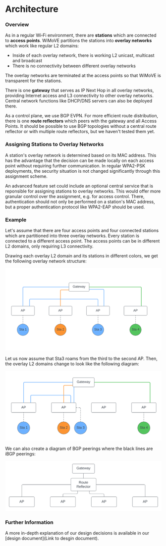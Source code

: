 # Architecture

### Overview

As in a regular Wi&#8209;Fi environment, there are **stations** which are connected to **access points**.
WiMoVE partitions the stations into **overlay networks** which work like regular L2 domains:

- Inside of each overlay network, there is working L2 unicast, multicast and broadcast
- There is no connectivity between different overlay networks

The overlay networks are terminated at the access points so that WiMoVE is transparent for the stations.

There is one **gateway** that serves as IP Next Hop in all overlay networks, providing Internet access and L3 connectivity to other overlay networks.
Central network functions like DHCP/DNS servers can also be deployed there.

As a control plane, we use BGP EVPN.
For more efficient route distribution, there is one **route reflectors** which peers with the gateway and all Access Points.
It should be possible to use BGP topologies without a central route reflector or with multiple route reflectors, but we haven't tested them yet.

### Assigning Stations to Overlay Networks

A station's overlay network is determined based on its MAC address.
This has the advantage that the decision can be made locally on each access point without requiring further communication.
In regular WPA2-PSK deployments, the security situation is not changed significantly through this assignment scheme.

An advanced feature set could include an optional central service that is reponsible for assigning stations to overlay networks.
This would offer more granular control over the assignment, e.g. for access control.
There, authentication should not only be performed on a station's MAC address, but a proper authentication protocol like WPA2-EAP should be used.

### Example

Let's assume that there are four access points and four connected stations which are partitioned into three overlay networks.
Every station is connected to a different access point.
The access points can be in different L2 domains, only requiring L3 connectivity.

Drawing each overlay L2 domain and its stations in different colors, we get the following overlay network structure:

![Overlay Networks before Roaming](../images/architecture/before_roam.png)

Let us now assume that Sta3 roams from the third to the second AP.
Then, the overlay L2 domains change to look like the following diagram:

![Overlay Networks after Roaming](../images/architecture/after_roam.png)

We can also create a diagram of BGP peerings where the black lines are iBGP peerings:

![BGP peerings](../images/architecture/bgp_peerings.png)

### Further Information

A more in-depth explanation of our design decisions is available in our [design document](Link to desgin document). 
